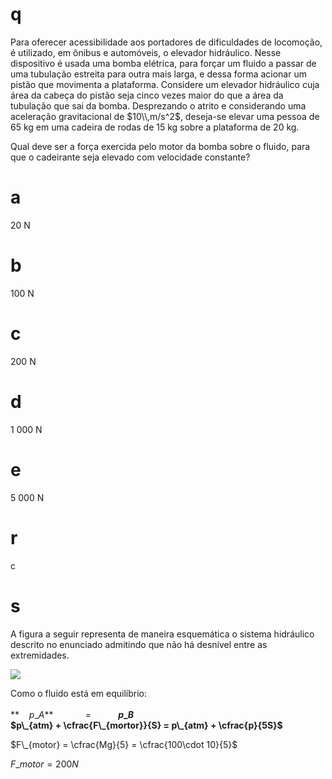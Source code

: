 # q
Para oferecer acessibilidade aos portadores de dificuldades de locomoção, é utilizado, em ônibus e automóveis, o elevador hidráulico. Nesse dispositivo é usada uma bomba elétrica, para forçar um fluido a passar de uma tubulação estreita para outra mais larga, e dessa forma acionar um pistão que movimenta a plataforma. Considere um elevador hidráulico cuja área da cabeça do pistão seja cinco vezes maior do que a área da tubulação que sai da bomba. Desprezando o atrito e considerando uma aceleração gravitacional de $10\\,m/s^2$, deseja-se elevar uma pessoa de 65 kg em uma cadeira de rodas de 15 kg sobre a plataforma de 20 kg.

Qual deve ser a força exercida pelo motor da bomba sobre o fluido, para que o cadeirante seja elevado com velocidade constante?

# a
20 N

# b
100 N

# c
200 N

# d
1 000 N

# e
5 000 N

# r
c

# s
A figura a seguir representa de maneira esquemática o sistema hidráulico descrito no enunciado admitindo que não há desnível entre as extremidades.

![](https://firebasestorage.googleapis.com/v0/b/firebase-enemio.appspot.com/o/questoes%2F625%2F5f5695d7-ac06-f1a8-e09d-7ea18e7dbc94.png?alt=media\&token=91294cad-7f23-45aa-a5d9-9997a74efcb2)

Como o fluido está em equilíbrio:\
      \
**    $p\_{A}$**             =           **$p\_{B}$\
$p\_{atm} + \cfrac{F\_{mortor}}{S} = p\_{atm} + \cfrac{p}{5S}$**

$F\_{motor} = \cfrac{Mg}{5} = \cfrac{100\cdot 10}{5}$

$F\_{motor} = 200N$
